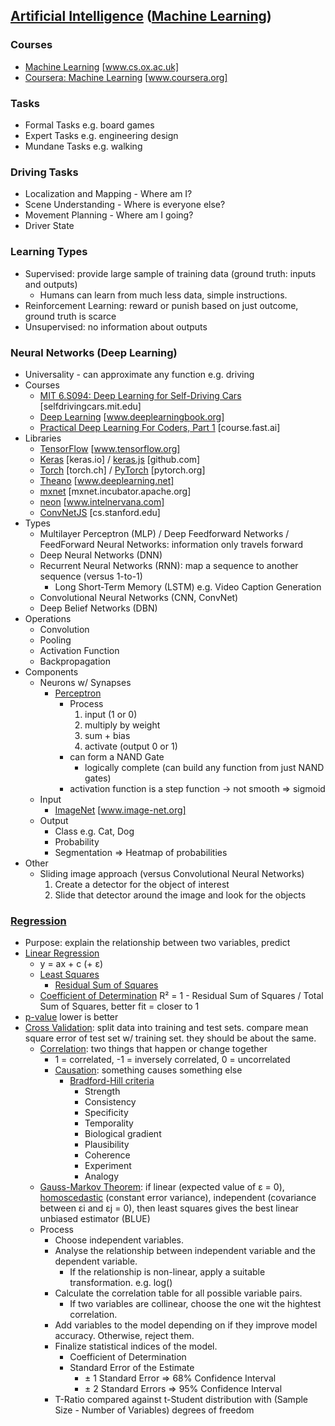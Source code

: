 ## [Artificial Intelligence](https://en.wikipedia.org/wiki/Artificial_intelligence) ([Machine Learning](https://en.wikipedia.org/wiki/Machine_learning))
### Courses
* [Machine Learning](https://www.cs.ox.ac.uk/people/nando.defreitas/machinelearning/) [www.cs.ox.ac.uk]
* [Coursera: Machine Learning](https://www.coursera.org/learn/machine-learning) [www.coursera.org]
### Tasks
* Formal Tasks e.g. board games
* Expert Tasks e.g. engineering design
* Mundane Tasks e.g. walking
### Driving Tasks
* Localization and Mapping - Where am I?
* Scene Understanding - Where is everyone else?
* Movement Planning - Where am I going?
* Driver State
### Learning Types
* Supervised: provide large sample of training data (ground truth: inputs and outputs)
  * Humans can learn from much less data, simple instructions.
* Reinforcement Learning: reward or punish based on just outcome, ground truth is scarce
* Unsupervised: no information about outputs
### Neural Networks (Deep Learning)
* Universality - can approximate any function e.g. driving
* Courses
  * [MIT 6.S094: Deep Learning for Self-Driving Cars](http://selfdrivingcars.mit.edu) [selfdrivingcars.mit.edu]
  * [Deep Learning](http://www.deeplearningbook.org) [www.deeplearningbook.org]
  * [Practical Deep Learning For Coders, Part 1](http://course.fast.ai) [course.fast.ai]
* Libraries
  * [TensorFlow](https://www.tensorflow.org) [www.tensorflow.org]
  * [Keras](https://keras.io) [keras.io] / [keras.js](https://github.com/transcranial/keras-js) [github.com]
  * [Torch](http://torch.ch) [torch.ch] / [PyTorch](http://pytorch.org) [pytorch.org]
  * [Theano](http://www.deeplearning.net/software/theano/) [www.deeplearning.net]
  * [mxnet](https://mxnet.incubator.apache.org) [mxnet.incubator.apache.org]
  * [neon](https://www.intelnervana.com/neon/) [www.intelnervana.com]
  * [ConvNetJS](http://cs.stanford.edu/people/karpathy/convnetjs/) [cs.stanford.edu]
* Types
  * Multilayer Perceptron (MLP) / Deep Feedforward Networks / FeedForward Neural Networks: information only travels forward
  * Deep Neural Networks (DNN)
  * Recurrent Neural Networks (RNN): map a sequence to another sequence (versus 1-to-1)
    * Long Short-Term Memory (LSTM) e.g. Video Caption Generation
  * Convolutional Neural Networks (CNN, ConvNet)
  * Deep Belief Networks (DBN)
* Operations
  * Convolution
  * Pooling
  * Activation Function
  * Backpropagation
* Components
  * Neurons w/ Synapses
    * [Perceptron](https://en.wikipedia.org/wiki/Perceptron)
      * Process
        1. input (1 or 0)
        1. multiply by weight
        2. sum + bias
        3. activate (output 0 or 1)
      * can form a NAND Gate
        * logically complete (can build any function from just NAND gates)
      * activation function is a step function -> not smooth => sigmoid
  * Input
    * [ImageNet](http://www.image-net.org) [www.image-net.org]
  * Output
    * Class e.g. Cat, Dog
    * Probability
    * Segmentation => Heatmap of probabilities
* Other
  * Sliding image approach (versus Convolutional Neural Networks)
    1. Create a detector for the object of interest
    2. Slide that detector around the image and look for the objects
### [Regression](https://en.wikipedia.org/wiki/Regression_analysis)
* Purpose: explain the relationship between two variables, predict 
* [Linear Regression](https://en.wikipedia.org/wiki/Linear_regression)
  * y = ax + c (+ ε)
  * [Least Squares](https://en.wikipedia.org/wiki/Least_squares)
    * [Residual Sum of Squares](https://en.wikipedia.org/wiki/Residual_sum_of_squares)
  * [Coefficient of Determination](https://en.wikipedia.org/wiki/Coefficient_of_determination) R² = 1 - Residual Sum of Squares / Total Sum of Squares, better fit = closer to 1
* [p-value](https://en.wikipedia.org/wiki/P-value) lower is better
* [Cross Validation](https://en.wikipedia.org/wiki/Cross-validation_(statistics)): split data into training and test sets. compare mean square error of test set w/ training set. they should be about the same.
  * [Correlation](https://en.wikipedia.org/wiki/Correlation_and_dependence): two things that happen or change together
    * 1 = correlated, -1 = inversely correlated, 0 = uncorrelated
    * [Causation](https://en.wikipedia.org/wiki/Causality): something causes something else
      * [Bradford-Hill criteria](https://en.wikipedia.org/wiki/Bradford_Hill_criteria)
        * Strength
        * Consistency
        * Specificity
        * Temporality
        * Biological gradient
        * Plausibility
        * Coherence
        * Experiment
        * Analogy
  * [Gauss-Markov Theorem](https://en.wikipedia.org/wiki/Gauss–Markov_theorem): if linear (expected value of ε = 0), [homoscedastic](https://en.wikipedia.org/wiki/Homoscedasticity) (constant error variance), independent (covariance between εi and εj = 0), then least squares gives the best linear unbiased estimator (BLUE)
  * Process
    * Choose independent variables.
    * Analyse the relationship between independent variable and the dependent variable.
      * If the relationship is non-linear, apply a suitable transformation. e.g. log()
    * Calculate the correlation table for all possible variable pairs.
      * If two variables are collinear, choose the one wit the hightest correlation.
    * Add variables to the model depending on if they improve model accuracy. Otherwise, reject them.
    * Finalize statistical indices of the model.
      * Coefficient of Determination
      * Standard Error of the Estimate
        * ± 1 Standard Error => 68% Confidence Interval
        * ± 2 Standard Errors => 95% Confidence Interval
    * T-Ratio compared against t-Student distribution with (Sample Size - Number of Variables) degrees of freedom
